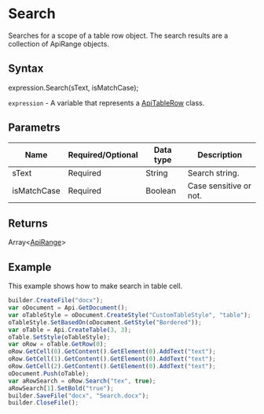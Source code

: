 # Search

Searches for a scope of a table row object. The search results are a collection of ApiRange objects.

## Syntax

expression.Search(sText, isMatchCase);

`expression` - A variable that represents a [ApiTableRow](../ApiTableRow.md) class.

## Parametrs

| **Name** | **Required/Optional** | **Data type** | **Description** |
| ------------- | ------------- | ------------- | ------------- |
| sText | Required | String | Search string. |
| isMatchCase | Required | Boolean | Case sensitive or not. |

## Returns

Array<[ApiRange](../../ApiRange/ApiRange.md)>

## Example

This example shows how to make search in table cell.

```javascript
builder.CreateFile("docx");
var oDocument = Api.GetDocument();
var oTableStyle = oDocument.CreateStyle("CustomTableStyle", "table");
oTableStyle.SetBasedOn(oDocument.GetStyle("Bordered"));
var oTable = Api.CreateTable(3, 3);
oTable.SetStyle(oTableStyle);
var oRow = oTable.GetRow(0);
oRow.GetCell(0).GetContent().GetElement(0).AddText("text");
oRow.GetCell(1).GetContent().GetElement(0).AddText("text");
oRow.GetCell(2).GetContent().GetElement(0).AddText("text");
oDocument.Push(oTable);
var aRowSearch = oRow.Search("tex", true);
aRowSearch[1].SetBold("true");
builder.SaveFile("docx", "Search.docx");
builder.CloseFile();
```